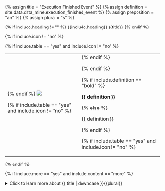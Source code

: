 <!--------------------------------------------- TITLE AND DEFINITION starts -->

{% assign title = "Execution Finished Event" %}
{% assign definition = site.data.data_mine.execution_finished_event %}
{% assign preposition = "an" %}
{% assign plural = "s" %}

<!--------------------------------------------- TITLE AND DEFINITION ends -->

{% if include.heading != "" %}
{{include.heading}} {{title}}
{% endif %}

{% if include.icon != "no" %} 

{% if include.table == "yes" and include.icon != "no" %}
<table class="definitionTable"><tr><td>
{% endif %}

<img src='images/icons/{{include.icon}}{{ title | downcase | replace: " ", "-" }}.png' />

{% if include.table == "yes" and include.icon != "no" %}
</td><td>
{% endif %}

{% endif %}

{% if include.definition == "bold" %}

<strong>{{ definition }}</strong>

{% else %}

{{ definition }}

{% endif %}

{% if include.table == "yes" and include.icon != "no" %}
</td></tr></table>
{% endif %}

{% if include.more == "yes" and include.content == "more" %}
<details><summary class="nobr">Click to learn more about {{ title | downcase }}{{plural}}
</summary>
{% endif %}

{% if include.content != "no" %}

<!--------------------------------------------- CONTENT starts -->

The execution finished event is responsible for triggering the execution of every process that depends on the data a bot produces. If bot Alice depends on bot Bob, Alice listens to the execution finished event of Bob so that it may start a new execution cycle as soon as Bob finishes its cycle. Alice listens to Bob's execution finished event by establishing a reference from its execution started event.

[![Indicators-Process-Execution-Started-Finished-Events-01](https://user-images.githubusercontent.com/13994516/68993254-39605880-0876-11ea-9ee7-9f49976bd2dc.gif)](https://user-images.githubusercontent.com/13994516/68993254-39605880-0876-11ea-9ee7-9f49976bd2dc.gif)

The image above shows a reference established from the execution started event of a process to the execution finished event of another process.

<!--------------------------------------------- CONTENT ends -->

{% endif %}

{% if include.more == "yes" and include.content != "more" %}
<details><summary class="nobr">Click to learn more about {{ title | downcase }}{{plural}}
</summary>
{% endif %}

{% if include.adding != "" %}

{{include.adding}} Adding {{preposition}} {{title}} Node

<!--------------------------------------------- ADDING starts -->

To add an execution finished event, select *Add Missing Items* on the process definition node menu. Items that may be missing are created along with the basic structure of nodes required to define them.

<!--------------------------------------------- ADDING ends -->

{% endif %}

{% if include.configuring != "" %}

{{include.configuring}} Configuring the {{title}}

<!--------------------------------------------- CONFIGURING starts -->

XXXXXXXXXXXXXXXXXXXXXXXXXXXXXXXXXXXXXXXXXXXXXXXXXXXXXX

<!--------------------------------------------- CONFIGURING ends -->

{% endif %}

{% if include.starting != "" %}

{{include.starting}} Starting {{preposition}} {{title}}

<!--------------------------------------------- STARTING starts -->

XXXXXXXXXXXXXXXXXXXXXXXXXXXXXXXXXXXXXXXXXXXXXXXXXXXXXX

<!--------------------------------------------- STARTING ends -->

{% endif %}

{% if include.more == "yes" %}
</details>
{% endif %}